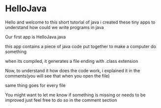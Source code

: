 # HelloJava
Hello and welcome to this short tutorial of java
i created these tiny apps to understand how could we write programs in java

Our first app is HelloJava.java

this app contains a piece of java code put together to make a computer do something

when its compiled,  it generates a file ending with .class extension

Now, to understand it how does the code work, i explained it in the comments(you will see that when you open the file)

same thing goes for every file

You might want to let me know if something is missing or needs to be improved
just feel free to do so in the comment section
